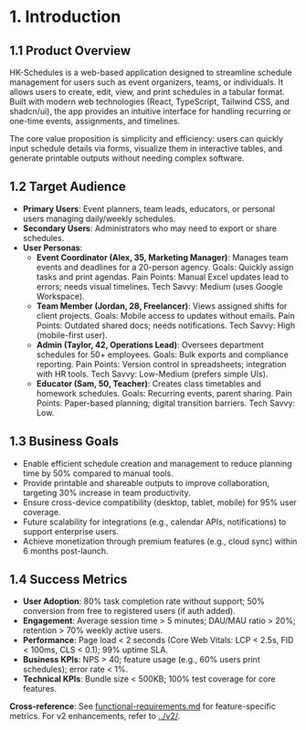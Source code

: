 # 1. Introduction

## 1.1 Product Overview

HK-Schedules is a web-based application designed to streamline schedule management for users such as event organizers, teams, or individuals. It allows users to create, edit, view, and print schedules in a tabular format. Built with modern web technologies (React, TypeScript, Tailwind CSS, and shadcn/ui), the app provides an intuitive interface for handling recurring or one-time events, assignments, and timelines.

The core value proposition is simplicity and efficiency: users can quickly input schedule details via forms, visualize them in interactive tables, and generate printable outputs without needing complex software.

## 1.2 Target Audience

- **Primary Users**: Event planners, team leads, educators, or personal users managing daily/weekly schedules.
- **Secondary Users**: Administrators who may need to export or share schedules.
- **User Personas**:
  - **Event Coordinator (Alex, 35, Marketing Manager)**: Manages team events and deadlines for a 20-person agency. Goals: Quickly assign tasks and print agendas. Pain Points: Manual Excel updates lead to errors; needs visual timelines. Tech Savvy: Medium (uses Google Workspace).
  - **Team Member (Jordan, 28, Freelancer)**: Views assigned shifts for client projects. Goals: Mobile access to updates without emails. Pain Points: Outdated shared docs; needs notifications. Tech Savvy: High (mobile-first user).
  - **Admin (Taylor, 42, Operations Lead)**: Oversees department schedules for 50+ employees. Goals: Bulk exports and compliance reporting. Pain Points: Version control in spreadsheets; integration with HR tools. Tech Savvy: Low-Medium (prefers simple UIs).
  - **Educator (Sam, 50, Teacher)**: Creates class timetables and homework schedules. Goals: Recurring events, parent sharing. Pain Points: Paper-based planning; digital transition barriers. Tech Savvy: Low.

## 1.3 Business Goals

- Enable efficient schedule creation and management to reduce planning time by 50% compared to manual tools.
- Provide printable and shareable outputs to improve collaboration, targeting 30% increase in team productivity.
- Ensure cross-device compatibility (desktop, tablet, mobile) for 95% user coverage.
- Future scalability for integrations (e.g., calendar APIs, notifications) to support enterprise users.
- Achieve monetization through premium features (e.g., cloud sync) within 6 months post-launch.

## 1.4 Success Metrics

- **User Adoption**: 80% task completion rate without support; 50% conversion from free to registered users (if auth added).
- **Engagement**: Average session time > 5 minutes; DAU/MAU ratio > 20%; retention > 70% weekly active users.
- **Performance**: Page load < 2 seconds (Core Web Vitals: LCP < 2.5s, FID < 100ms, CLS < 0.1); 99% uptime SLA.
- **Business KPIs**: NPS > 40; feature usage (e.g., 60% users print schedules); error rate < 1%.
- **Technical KPIs**: Bundle size < 500KB; 100% test coverage for core features.

**Cross-reference**: See [functional-requirements.md](../functional-requirements.md) for feature-specific metrics. For v2 enhancements, refer to [../v2/](../v2/).